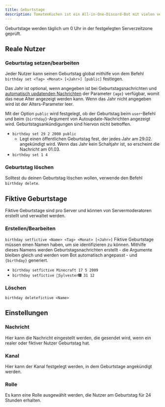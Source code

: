 ```yaml
---
title: Geburtstage
description: TomatenKuchen ist ein All-in-One-Discord-Bot mit vielen verschiedenen Funktionen. Erklärt, wie man das Geburtstagssystem verwendet
---
```


Geburtstage werden täglich um 0 Uhr in der festgelegten Serverzeitzone geprüft.

## Reale Nutzer

### Geburtstag setzen/bearbeiten
Jeder Nutzer kann seinen Geburtstag global mithilfe von dem Befehl `birthday set <Tag> <Monat> [<Jahr>] [public]` festlegen.

Das Jahr ist optional, wenn angegeben ist bei Geburtstagsnachrichten und [automatisch updatenden Nachrichten](/autoupdate) der Parameter `{age}` verfügbar, womit das neue Alter angezeigt werden kann. Wenn das Jahr nicht angegeben wird ist der Alters-Parameter leer.

Mit der Option `public` wird festgelegt, ob der Geburtstag beim `user`-Befehl und beim `{birthday}`-Argument von Autoupdate-Nachrichten angezeigt wird. Geburtstagsankündigungen sind hiervon nicht betroffen.

- `birthday set 29 2 2000 public`
	- Legt einen öffentlichen Geburtstag fest, der jedes Jahr am 29.02. angekündigt wird. Wenn das Jahr kein Schaltjahr ist, so erscheint die Nachricht am 01.03.
- `birthday set 1 4`

### Geburtstag löschen
Solltest du deinen Geburtstag löschen wollen, verwende den Befehl `birthday delete`.

## Fiktive Geburtstage
Fiktive Geburtstage sind pro Server und können von Servermoderatoren erstellt und verwaltet werden.

### Erstellen/Bearbeiten
`birthday setfictive <Name> <Tag> <Monat> [<Jahr>]`
Fiktive Geburtstage müssen einen Namen haben, um sie identifizieren zu können. Mithilfe dieses Namens werden Geburtstagsnachrichten erstellt - die Argumente bleiben gleich und werden vom Bot automatisch angepasst - und `{birthday}` generiert.

- `birthday setfictive Minecraft 17 5 2009`
- `birthday setfictive 🎇Sylvester🎆 31 12`

### Löschen
`birthday deletefictive <Name>`

## Einstellungen

### Nachricht
Hier kann die Nachricht eingestellt werden, die gesendet wird, wenn ein realer oder fiktiver Nutzer Geburtstag hat.

### Kanal
Hier kann der Kanal festgelegt werden, in dem Geburtstage angekündigt werden.

### Rolle
Es kann eine Rolle ausgewählt werden, die Nutzer am Geburtstag für 24 Stunden erhalten.
